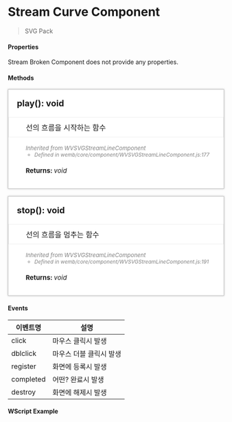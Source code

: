 # Stream Curve Component
> SVG Pack

#### Properties

Stream Broken Component does not provide any properties.

#### Methods

<style>
    .method_container {padding:20px; background-color:#fff; box-shadow:0 0 4px rgba(0, 0, 0, 0.25); border:1px solid rgba(0, 0, 0, 0.25);}
    .method_container ul {font-size:12px;}
    .method_access {border-radius:2px; margin-right:5px; background-color:#999999;padding:1px 1px 1px 4px;font-size:11px !important;font-weight:normal;}
    .method_title {font-size:20px;font-weight:bold;margin-bottom:20px;}
    .source_description {font-style:italic; font-size:13px; color:#808080; }
    .source_description p { margin: 0}
    .source_description ul { margin: 0}
    .parameters_title { font-size:15px; font-weight:bold; margin-top:20px;}
    .parameters li { font-weight:bold; }
    .data_type { font-style:italic; font-weight:normal; }
</style>

<div class="method_container">
    <a name="addeventlistener" class="tsd-anchor"></a>
    <div class="method_title">
        play(): void
    </div>
    <ul style="list-style:none;margin-left:-20px;margin-right:-20px;border:1px solid #eee;padding:10px 10px 10px 40px;font-size:17px;">
        <li>선의 흐름을 시작하는 함수</li>
    </ul>
    <ul style="list-style:none;">
        <li>
        <aside class="source_description">
            <p>Inherited from WVSVGStreamLineComponent</p>
            <ul>
                <li>Defined in wemb/core/component/WVSVGStreamLineComponent.js:177</li>
            </ul>
        </aside>
        <div class="parameters_title">Returns: <span class="data_type">void</span></div>
        </li>
    </ul>
</div>
<br>
<div class="method_container">
    <a name="addeventlistener" class="tsd-anchor"></a>
    <div class="method_title">
        stop(): void
    </div>
    <ul style="list-style:none;margin-left:-20px;margin-right:-20px;border:1px solid #eee;padding:10px 10px 10px 40px;font-size:17px;">
        <li>선의 흐름을 멈추는 함수</li>
    </ul>
    <ul style="list-style:none;">
        <li>
        <aside class="source_description">
            <p>Inherited from WVSVGStreamLineComponent</p>
            <ul>
                <li>Defined in wemb/core/component/WVSVGStreamLineComponent.js:191</li>
            </ul>
        </aside>
        <div class="parameters_title">Returns: <span class="data_type">void</span></div>
        </li>
    </ul>
</div>

#### Events
|이벤트명|설명|
|---|---|
|click|마우스 클릭시 발생|
|dblclick|마우스 더블 클릭시 발생|
|register|화면에 등록시 발생|
|completed|어떤? 완료시 발생|
|destroy|화면에 해제시 발생|

#### WScript Example
